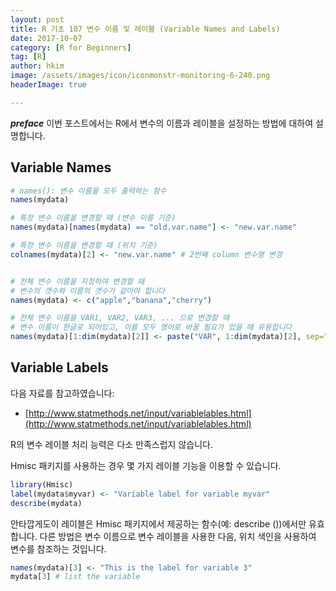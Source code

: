 ```yaml
---
layout: post  
title: R 기초 107 변수 이름 및 레이블 (Variable Names and Labels)  
date: 2017-10-07  
category: [R for Beginners]  
tag: [R]  
author: hkim  
image: /assets/images/icon/iconmonstr-monitoring-6-240.png
headerImage: true

---
```


***preface*** 이번 포스트에서는 R에서 변수의 이름과 레이블을 설정하는 방법에 대하여 설명합니다.

## Variable Names

```r
# names(): 변수 이름을 모두 출력하는 함수
names(mydata)
```

```r
# 특정 변수 이름을 변경할 때 (변수 이름 기준)
names(mydata)[names(mydata) == "old.var.name"] <- "new.var.name"

# 특정 변수 이름을 변경할 때 (위치 기준)
colnames(mydata)[2] <- "new.var.name" # 2번째 column 변수명 변경


# 전체 변수 이름을 지정하여 변경할 때
# 변수의 갯수와 이름의 갯수가 같아야 합니다 
names(mydata) <- c("apple","banana","cherry")

# 전체 변수 이름을 VAR1, VAR2, VAR3, ... 으로 변경할 때
# 변수 이름이 한글로 되어있고, 이를 모두 영어로 바꿀 필요가 있을 때 유용합니다
names(mydata)[1:dim(mydata)[2]] <- paste("VAR", 1:dim(mydata)[2], sep="") # 연속하는 이름 붙이기

```

## Variable Labels

다음 자료를 참고하였습니다:  
- [http://www.statmethods.net/input/variablelables.html](http://www.statmethods.net/input/variablelables.html)

R의 변수 레이블 처리 능력은 다소 만족스럽지 않습니다.

Hmisc 패키지를 사용하는 경우 몇 가지 레이블 기능을 이용할 수 있습니다.

```r
library(Hmisc)
label(mydata$myvar) <- "Variable label for variable myvar"
describe(mydata)
```

안타깝게도이 레이블은 Hmisc 패키지에서 제공하는 함수(예: describe ())에서만 유효합니다. 다른 방법은 변수 이름으로 변수 레이블을 사용한 다음, 위치 색인을 사용하여 변수를 참조하는 것입니다.

```r
names(mydata)[3] <- "This is the label for variable 3"
mydata[3] # list the variable
```
